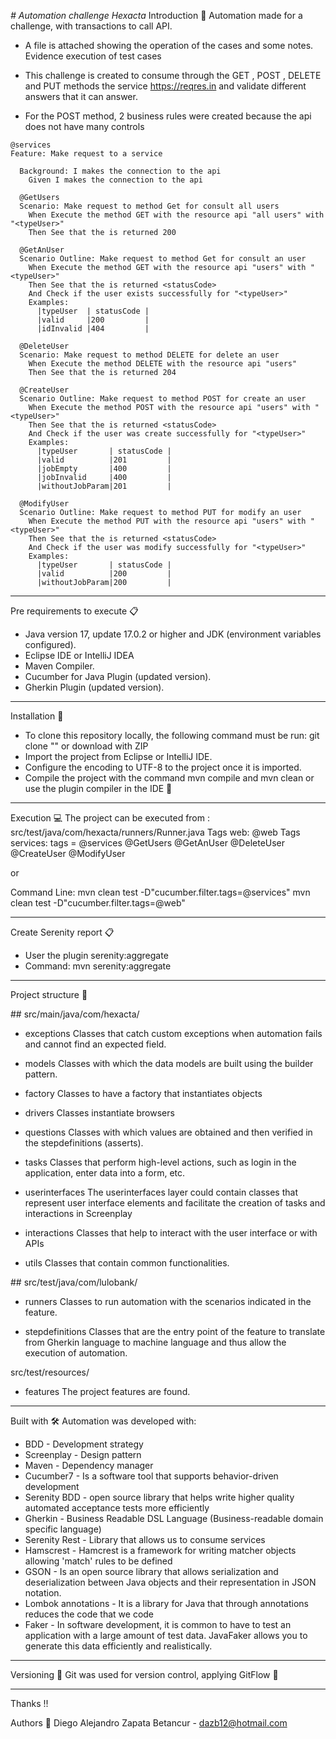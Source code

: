 <em> # Automation challenge Hexacta </em>
Introduction 🚀
Automation made for a challenge, with transactions to call API.

+ A file is attached showing the operation of the cases and some notes. Evidence execution of test cases

* This challenge is created to consume through the GET , POST , DELETE  and PUT methods the service https://reqres.in
and validate different answers that it can answer.

+ For the POST method, 2 business rules were created because the api does not have many controls
```
@services
Feature: Make request to a service

  Background: I makes the connection to the api
    Given I makes the connection to the api

  @GetUsers
  Scenario: Make request to method Get for consult all users
    When Execute the method GET with the resource api "all users" with "<typeUser>"
    Then See that the is returned 200

  @GetAnUser
  Scenario Outline: Make request to method Get for consult an user
    When Execute the method GET with the resource api "users" with "<typeUser>"
    Then See that the is returned <statusCode>
    And Check if the user exists successfully for "<typeUser>"
    Examples:
      |typeUser  | statusCode |
      |valid     |200         |
      |idInvalid |404         |

  @DeleteUser
  Scenario: Make request to method DELETE for delete an user
    When Execute the method DELETE with the resource api "users"
    Then See that the is returned 204

  @CreateUser
  Scenario Outline: Make request to method POST for create an user
    When Execute the method POST with the resource api "users" with "<typeUser>"
    Then See that the is returned <statusCode>
    And Check if the user was create successfully for "<typeUser>"
    Examples:
      |typeUser       | statusCode |
      |valid          |201         |
      |jobEmpty       |400         |
      |jobInvalid     |400         |
      |withoutJobParam|201         |

  @ModifyUser
  Scenario Outline: Make request to method PUT for modify an user
    When Execute the method PUT with the resource api "users" with "<typeUser>"
    Then See that the is returned <statusCode>
    And Check if the user was modify successfully for "<typeUser>"
    Examples:
      |typeUser       | statusCode |
      |valid          |200         |
      |withoutJobParam|200         |
```
________
Pre requirements to execute 📋
+ Java version 17, update 17.0.2 or higher and JDK (environment variables configured).
+ Eclipse IDE or IntelliJ IDEA
+ Maven Compiler.
+ Cucumber for Java Plugin (updated version).
+ Gherkin Plugin (updated version).

________
Installation 🔧
+ To clone this repository locally, the following command must be run: git clone "" or download with ZIP
+ Import the project from Eclipse or IntelliJ IDE.
+ Configure the encoding to UTF-8 to the project once it is imported.
+ Compile the project with the command mvn compile and mvn clean or use the plugin compiler in the IDE 🔨
________
Execution 💻
The project can be executed from : src/test/java/com/hexacta/runners/Runner.java
Tags web: @web
Tags services: tags = @services @GetUsers @GetAnUser @DeleteUser @CreateUser @ModifyUser

or

Command Line:
mvn clean test -D"cucumber.filter.tags=@services"
mvn clean test -D"cucumber.filter.tags=@web"
________
Create Serenity report 📋
+ User the plugin serenity:aggregate 
+ Command: mvn serenity:aggregate
________
Project structure 🚧

\## src/main/java/com/hexacta/
+ exceptions
    Classes that catch custom exceptions when automation fails and cannot find an expected field.

+ models
    Classes with which the data models are built using the builder pattern.

+ factory
    Classes to have a factory that instantiates objects

+ drivers
    Classes instantiate browsers

+ questions
    Classes with which values are obtained and then verified in the stepdefinitions (asserts).

+ tasks
    Classes that perform high-level actions, such as login in the application, enter data into a form, etc.

+ userinterfaces
   The userinterfaces layer could contain classes that represent user interface elements and facilitate the creation of tasks and interactions in Screenplay

+ interactions
    Classes that help to interact with the user interface or with APIs

+ utils
    Classes that contain common functionalities.

\## src/test/java/com/lulobank/  

+ runners
    Classes to run automation with the scenarios indicated in the feature.

+ stepdefinitions
    Classes that are the entry point of the feature to translate from Gherkin language to machine language and thus allow the execution of automation.

src/test/resources/

+ features
    The project features are found.
________
Built with 🛠
Automation was developed with:

+ BDD - Development strategy
+ Screenplay - Design pattern
+ Maven - Dependency manager
+ Cucumber7 - Is a software tool that supports behavior-driven development
+ Serenity BDD - open source library that helps write higher quality automated acceptance tests more efficiently
+ Gherkin - Business Readable DSL Language (Business-readable domain specific language)
+ Serenity Rest - Library that allows us to consume services
+ Hamscrest - Hamcrest is a framework for writing matcher objects allowing 'match' rules to be defined
+ GSON - Is an open source library that allows serialization and deserialization between Java objects and their representation in JSON notation.
+ Lombok annotations - It is a library for Java that through annotations reduces the code that we code
+ Faker - In software development, it is common to have to test an application with a large amount of test data. JavaFaker allows you to generate this data efficiently and realistically.
________
Versioning 📌
Git was used for version control, applying GitFlow 🔀


________
Thanks !!

Authors 👨
Diego Alejandro Zapata Betancur - dazb12@hotmail.com